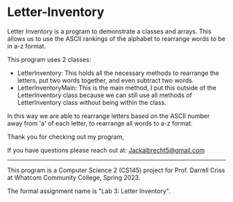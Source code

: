 # Letter-Inventory
Letter Inventory is a program to demonstrate a classes and arrays. This allows us to use the ASCII rankings of the alphabet to rearrange words to be in a-z format.

This program uses 2 classes:
- LetterInventory: This holds all the necessary methods to rearrange the letters, put two words together, and even subtract two words.
- LetterInventoryMain: This is the main method, I put this outside of the LetterInventory class because we can still use all methods of LetterInventory class without being within the class.

In this way we are able to rearrange letters based on the ASCII number away from 'a' of each letter, to rearrange all words to a-z format.

Thank you for checking out my program, 

If you have questions please reach out at: Jackalbrecht5@gmail.com

---------------------------------------------------------------------------------------------------------------------------------
This program is a Computer Science 2 (CS145) project for Prof. Darrell Criss at Whatcom Community College, Spring 2023.

The formal assignment name is "Lab 3: Letter Inventory".
